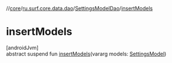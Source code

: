//[core](../../../index.md)/[ru.surf.core.data.dao](../index.md)/[SettingsModelDao](index.md)/[insertModels](insert-models.md)

# insertModels

[androidJvm]\
abstract suspend fun [insertModels](insert-models.md)(vararg models: [SettingsModel](../../ru.surf.core.data.models/-settings-model/index.md))

